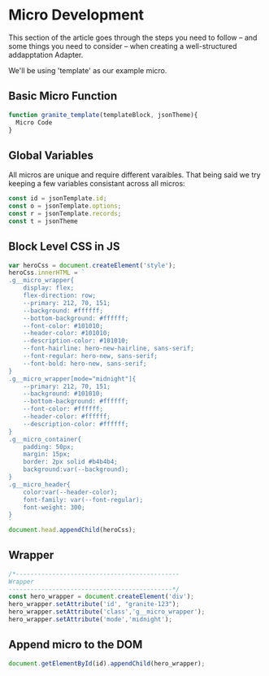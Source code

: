 # Micro Development

This section of the article goes through the steps you need to follow – and some things you need to consider – when creating a well-structured addapptation Adapter.

We'll be using 'template' as our example micro.

## Basic Micro Function
```js
function granite_template(templateBlock, jsonTheme){
  Micro Code
}
```

## Global Variables
All micros are unique and require different varaibles. That being said we try keeping a few variables consistant across all micros:
```js
const id = jsonTemplate.id;
const o = jsonTemplate.options;
const r = jsonTemplate.records;
const t = jsonTheme
```
## Block Level CSS in JS
```js
var heroCss = document.createElement('style');
heroCss.innerHTML = `
.g__micro_wrapper{
    display: flex;
    flex-direction: row;
    --primary: 212, 70, 151;
    --background: #ffffff;
    --bottom-background: #ffffff;
    --font-color: #101010;
    --header-color: #101010;
    --description-color: #101010;
    --font-hairline: hero-new-hairline, sans-serif;
    --font-regular: hero-new, sans-serif;
    --font-bold: hero-new, sans-serif;
}
.g__micro_wrapper[mode="midnight"]{
    --primary: 212, 70, 151;
    --background: #101010;
    --bottom-background: #ffffff;
    --font-color: #ffffff;
    --header-color: #ffffff;
    --description-color: #ffffff;
}
.g__micro_container{
    padding: 50px;
    margin: 15px;
    border: 2px solid #b4b4b4;
    background:var(--background);
}
.g__micro_header{
    color:var(--header-color);
    font-family: var(--font-regular);
    font-weight: 300;
}
`
document.head.appendChild(heroCss);
```
## Wrapper
```js
/*---------------------------------------------
Wrapper
---------------------------------------------*/
const hero_wrapper = document.createElement('div');
hero_wrapper.setAttribute('id', "granite-123");
hero_wrapper.setAttribute('class','g__micro_wrapper');
hero_wrapper.setAttribute('mode','midnight');
```
## Append micro to the DOM
```js
document.getElementById(id).appendChild(hero_wrapper);
```
